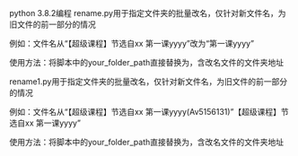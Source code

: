 python 3.8.2编程
rename.py用于指定文件夹的批量改名，仅针对新文件名，为旧文件的前一部分的情况

例如：文件名从“【超级课程】节选自xx 第一课yyyy”改为“第一课yyyy”

使用方法：将脚本中的your_folder_path直接替换为，含改名文件的文件夹地址



rename1.py用于指定文件夹的批量改名，仅针对新文件名，为旧文件的前一部分的情况

例如：文件名从“【超级课程】节选自xx 第一课yyyy(Av5156131)”【超级课程】节选自xx 第一课yyyy”

使用方法：将脚本中的your_folder_path直接替换为，含改名文件的文件夹地址
